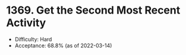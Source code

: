 # 1369. Get the Second Most Recent Activity
- Difficulty: Hard
- Acceptance: 68.8% (as of 2022-03-14)
